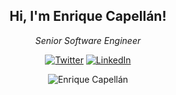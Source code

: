 <h2 align="center"> Hi, I'm Enrique Capellán!</h2>
<p align="center"><em>Senior Software Engineer</br>
</em></p>

<p align="center">
	<a href="https://twitter.com/enriquecapellan"><img src="https://img.shields.io/twitter/follow/enriquecapellan?label=Twitter&style=social" alt="Twitter"></a>
	<a href="https://www.linkedin.com/in/enriquecapellan"><img src="https://img.shields.io/badge/-enriquecapellan-blue?style=flat-square&logo=Linkedin&logoColor=white&link=https://www.linkedin.com/in/enriquecapellan/" alt="LinkedIn"></a>
</p>

<p align="center"> <img src="https://github-readme-stats.vercel.app/api?username=enriquecapellan&show_icons=true" alt="Enrique Capellán" /> </p>
